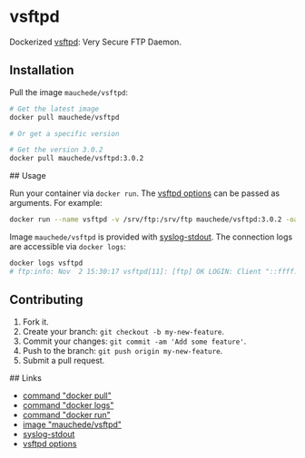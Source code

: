 # vsftpd

Dockerized [vsftpd](https://security.appspot.com/vsftpd.html): Very Secure FTP Daemon.

## Installation

Pull the image `mauchede/vsftpd`:

```bash
# Get the latest image
docker pull mauchede/vsftpd

# Or get a specific version

# Get the version 3.0.2
docker pull mauchede/vsftpd:3.0.2
```

## Usage

Run your container via `docker run`. The [vsftpd options](https://security.appspot.com/vsftpd/vsftpd_conf.html) can be passed as arguments. For example:

```bash
docker run --name vsftpd -v /srv/ftp:/srv/ftp mauchede/vsftpd:3.0.2 -oanonymous_enable=YES -osecure_chroot_dir=/srv/ftp
```

Image `mauchede/vsftpd` is provided with [syslog-stdout](https://github.com/mauchede/syslog-stdout). The connection logs are accessible via `docker logs`:

```bash
docker logs vsftpd
# ftp:info: Nov  2 15:30:17 vsftpd[11]: [ftp] OK LOGIN: Client "::ffff:127.0.0.1", anon password "anon@localhost"
```

## Contributing

1. Fork it.
2. Create your branch: `git checkout -b my-new-feature`.
3. Commit your changes: `git commit -am 'Add some feature'`.
4. Push to the branch: `git push origin my-new-feature`.
5. Submit a pull request.

## Links

* [command "docker pull"](https://docs.docker.com/reference/commandline/pull/)
* [command "docker logs"](https://docs.docker.com/reference/commandline/cli/)
* [command "docker run"](https://docs.docker.com/reference/run/)
* [image "mauchede/vsftpd"](https://hub.docker.com/r/mauchede/vsftpd/)
* [syslog-stdout](https://github.com/mauchede/syslog-stdout)
* [vsftpd options](https://security.appspot.com/vsftpd/vsftpd_conf.html)
